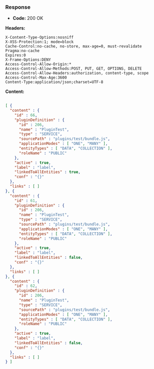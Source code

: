 ### Response

* **Code:** 200 OK

**Headers:**

`X-Content-Type-Options:nosniff`  
`X-XSS-Protection:1; mode=block`  
`Cache-Control:no-cache, no-store, max-age=0, must-revalidate`  
`Pragma:no-cache`  
`Expires:0`  
`X-Frame-Options:DENY`  
`Access-Control-Allow-Origin:*`  
`Access-Control-Allow-Methods:POST, PUT, GET, OPTIONS, DELETE`  
`Access-Control-Allow-Headers:authorization, content-type, scope`  
`Access-Control-Max-Age:3600`  
`Content-Type:application/json;charset=UTF-8`  

**Content:**

```json
    
[ {
  "content" : {
    "id" : 66,
    "pluginDefinition" : {
      "id" : 206,
      "name" : "PluginTest",
      "type" : "SERVICE",
      "sourcePath" : "plugins/test/bundle.js",
      "applicationModes" : [ "ONE", "MANY" ],
      "entityTypes" : [ "DATA", "COLLECTION" ],
      "roleName" : "PUBLIC"
    },
    "active" : true,
    "label" : "label",
    "linkedToAllEntities" : true,
    "conf" : "{}"
  },
  "links" : [ ]
}, {
  "content" : {
    "id" : 61,
    "pluginDefinition" : {
      "id" : 206,
      "name" : "PluginTest",
      "type" : "SERVICE",
      "sourcePath" : "plugins/test/bundle.js",
      "applicationModes" : [ "ONE", "MANY" ],
      "entityTypes" : [ "DATA", "COLLECTION" ],
      "roleName" : "PUBLIC"
    },
    "active" : true,
    "label" : "label",
    "linkedToAllEntities" : false,
    "conf" : "{}"
  },
  "links" : [ ]
}, {
  "content" : {
    "id" : 62,
    "pluginDefinition" : {
      "id" : 206,
      "name" : "PluginTest",
      "type" : "SERVICE",
      "sourcePath" : "plugins/test/bundle.js",
      "applicationModes" : [ "ONE", "MANY" ],
      "entityTypes" : [ "DATA", "COLLECTION" ],
      "roleName" : "PUBLIC"
    },
    "active" : true,
    "label" : "label",
    "linkedToAllEntities" : false,
    "conf" : "{}"
  },
  "links" : [ ]
} ]
```
